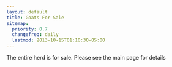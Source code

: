 ```yaml
---
layout: default
title: Goats For Sale
sitemap:
  priority: 0.7
  changefreq: daily
  lastmod: 2013-10-15T01:10:30-05:00
---
```


The entire herd is for sale. Please see the main page for details
